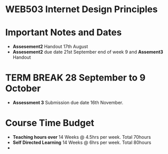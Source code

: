 # WEB503 Internet Design Principles

# Important Notes and Dates



* **Assesement2**  Handout 17th August
* **Assesement2**  due date 21st September end of week 9 and **Assement3**  Handout



# TERM BREAK 28 September to 9 October



* **Assessment 3** Submission due date 16th November.



# Course Time Budget



* **Teaching hours over** 		14 Weeks @ 4.5hrs per week. Total 70hours
* **Self Directed Learning**	 14 Weeks @ 6hrs per week. Total 80hours
* 

